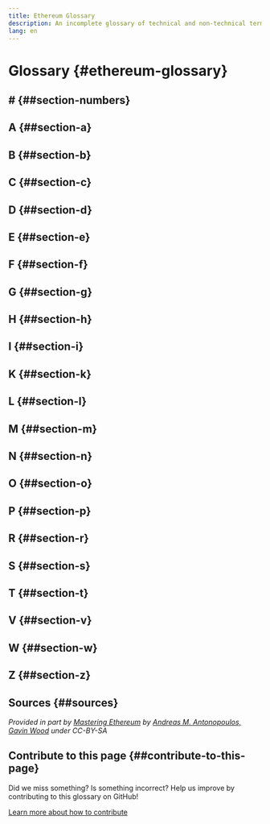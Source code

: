 ```yaml
---
title: Ethereum Glossary
description: An incomplete glossary of technical and non-technical terms related to Ethereum
lang: en
---
```


# Glossary \{#ethereum-glossary}

## \# \{##section-numbers}

<GlossaryDefinition term="51%-attack" />

<Divider />

## A \{##section-a}

<GlossaryDefinition term="account" />

<GlossaryDefinition term="address" />

<GlossaryDefinition term="abi" />

<GlossaryDefinition term="api" />

<GlossaryDefinition term="asic" />

<GlossaryDefinition term="assert" />

<GlossaryDefinition term="attestation" />

<Divider />

## B \{##section-b}

<GlossaryDefinition term="base-fee" />

<GlossaryDefinition term="beacon-chain" />

<GlossaryDefinition term="big-endian" />

<GlossaryDefinition term="block" />

<GlossaryDefinition term="block-explorer" />

<GlossaryDefinition term="block-header" />

<GlossaryDefinition term="block-propagation" />

<GlossaryDefinition term="block-proposer" />

<GlossaryDefinition term="block-reward" />

<GlossaryDefinition term="block-status" />

<GlossaryDefinition term="block-time" />

<GlossaryDefinition term="block-validation" />

<GlossaryDefinition term="blockchain" />

<GlossaryDefinition term="bootnode" />

<GlossaryDefinition term="bytecode" />

<GlossaryDefinition term="byzantium-fork" />

<Divider />

## C \{##section-c}

<GlossaryDefinition term="casper-ffg" />

<GlossaryDefinition term="checkpoint" />

<GlossaryDefinition term="compiling" />

<GlossaryDefinition term="committee" />

<GlossaryDefinition term="computational-infeasibility" />

<GlossaryDefinition term="consensus" />

<GlossaryDefinition term="consensus-client" />

<GlossaryDefinition term="consensus-layer" />

<GlossaryDefinition term="consensus-rules" />

<GlossaryDefinition term="constantinople-fork" />

<GlossaryDefinition term="contract-account" />

<GlossaryDefinition term="contract-creation-transaction" />

<GlossaryDefinition term="cryptoeconomics" />

<Divider />

## D \{##section-d}

<GlossaryDefinition term="doge-d" />

<GlossaryDefinition term="dag" />

<GlossaryDefinition term="dapp" />

<GlossaryDefinition term="data-availability" />

<GlossaryDefinition term="decentralization" />

<GlossaryDefinition term="dao" />

<GlossaryDefinition term="dex" />

<GlossaryDefinition term="deposit-contract" />

<GlossaryDefinition term="defi" />

<GlossaryDefinition term="difficulty" />

<GlossaryDefinition term="difficulty-bomb" />

<GlossaryDefinition term="digital-signatures" />

<GlossaryDefinition term="discovery" />

<GlossaryDefinition term="distributed-hash-table" />

<GlossaryDefinition term="double-spend" />

<Divider />

## E \{##section-e}

<GlossaryDefinition term="ecdsa" />

<GlossaryDefinition term="encryption" />

<GlossaryDefinition term="entropy" />

<GlossaryDefinition term="epoch" />

<GlossaryDefinition term="equivocation" />

<GlossaryDefinition term="eth1" />

<GlossaryDefinition term="eth2" />

<GlossaryDefinition term="eip" />

<GlossaryDefinition term="ens" />

<GlossaryDefinition term="execution-client" />

<GlossaryDefinition term="execution-layer" />

<GlossaryDefinition term="eoa" />

<GlossaryDefinition term="erc" />

<GlossaryDefinition term="ethash" />

<GlossaryDefinition term="ether" />

<GlossaryDefinition term="events" />

<GlossaryDefinition term="evm" />

<GlossaryDefinition term="evm-assembly-language" />

<Divider />

## F \{##section-f}

<GlossaryDefinition term="fallback-function" />

<GlossaryDefinition term="faucet" />

<GlossaryDefinition term="finality" />

<GlossaryDefinition term="finney" />

<GlossaryDefinition term="fork" />

<GlossaryDefinition term="fork-choice-algorithm" />

<GlossaryDefinition term="fraud-proof" />

<GlossaryDefinition term="frontier" />

<Divider />

## G \{##section-g}

<GlossaryDefinition term="gas" />

<GlossaryDefinition term="gas-limit" />

<GlossaryDefinition term="gas-price" />

<GlossaryDefinition term="genesis-block" />

<GlossaryDefinition term="geth" />

<GlossaryDefinition term="gwei" />

<Divider />

## H \{##section-h}

<GlossaryDefinition term="hard-fork" />

<GlossaryDefinition term="hash" />

<GlossaryDefinition term="hash-rate" />

<GlossaryDefinition term="homestead" />

<Divider />

## I \{##section-i}

<GlossaryDefinition term="index" />

<GlossaryDefinition term="ide" />

<GlossaryDefinition term="immutable-deployed-code-problem" />

<GlossaryDefinition term="internal-transaction" />

<GlossaryDefinition term="issuance" />

<Divider />

## K \{##section-k}

<GlossaryDefinition term="kdf" />

<GlossaryDefinition term="keystore" />

<GlossaryDefinition term="keccak-256" />

<Divider />

## L \{##section-l}

<GlossaryDefinition term="layer-2" />

<GlossaryDefinition term="library" />

<GlossaryDefinition term="light-client" />

<GlossaryDefinition term="lmd-ghost" />

<Divider />

## M \{##section-m}

<GlossaryDefinition term="mainnet" />

<GlossaryDefinition term="merkle-patricia-tree" />

<GlossaryDefinition term="message" />

<GlossaryDefinition term="message-call" />

<GlossaryDefinition term="mining" />

<GlossaryDefinition term="miner" />

<GlossaryDefinition term="mint" />

<Divider />

## N \{##section-n}

<GlossaryDefinition term="network" />

<GlossaryDefinition term="network-hashrate" />

<GlossaryDefinition term="nft" />

<GlossaryDefinition term="node" />

<GlossaryDefinition term="nonce" />

<Divider />

## O \{##section-o}

<GlossaryDefinition term="ommer" />

<GlossaryDefinition term="optimistic-rollup" />

<GlossaryDefinition term="oracle" />

<Divider />

## P \{##section-p}

<GlossaryDefinition term="peer" />

<GlossaryDefinition term="peer-to-peer-network" />

<GlossaryDefinition term="plasma" />

<GlossaryDefinition term="private-key" />

<GlossaryDefinition term="private-chain" />

<GlossaryDefinition term="pos" />

<GlossaryDefinition term="pow" />

<GlossaryDefinition term="public-key" />

<Divider />

## R \{##section-r}

<GlossaryDefinition term="receipt" />

<GlossaryDefinition term="re-entrancy-attack" />

<GlossaryDefinition term="reward" />

<GlossaryDefinition term="rlp" />

<GlossaryDefinition term="rollups" />

<GlossaryDefinition term="rpc" />

<Divider />

## S \{##section-s}

<GlossaryDefinition term="sha" />

<GlossaryDefinition term="serialization" />

<GlossaryDefinition term="shard" />

<GlossaryDefinition term="sidechain" />

<GlossaryDefinition term="signing" />

<GlossaryDefinition term="singleton" />

<GlossaryDefinition term="slasher" />

<GlossaryDefinition term="slot" />

<GlossaryDefinition term="smart-contract" />

<GlossaryDefinition term="snark" />

<GlossaryDefinition term="soft-fork" />

<GlossaryDefinition term="solidity" />

<GlossaryDefinition term="solidity-inline-assembly" />

<GlossaryDefinition term="stablecoin" />

<GlossaryDefinition term="staking" />

<GlossaryDefinition term="staking-pool" />

<GlossaryDefinition term="stark" />

<GlossaryDefinition term="state" />

<GlossaryDefinition term="state-channels" />

<GlossaryDefinition term="supermajority" />

<GlossaryDefinition term="syncing" />

<GlossaryDefinition term="sync-committee" />

<GlossaryDefinition term="szabo" />

<Divider />

## T \{##section-t}

<GlossaryDefinition term="terminal-total-difficulty" />

<GlossaryDefinition term="testnet" />

<GlossaryDefinition term="token" />

<GlossaryDefinition term="transaction" />

<GlossaryDefinition term="transaction-fee" />

<GlossaryDefinition term="trustlessness" />

<GlossaryDefinition term="turing-complete" />

<Divider />

## V \{##section-v}

<GlossaryDefinition term="validator" />

<GlossaryDefinition term="validator-lifecycle" />

<GlossaryDefinition term="validity-proof" />

<GlossaryDefinition term="validium" />

<GlossaryDefinition term="vyper" />

<Divider />

## W \{##section-w}

<GlossaryDefinition term="wallet" />

<GlossaryDefinition term="web3" />

<GlossaryDefinition term="wei" />

<Divider />

## Z \{##section-z}

<GlossaryDefinition term="zero-address" />

<GlossaryDefinition term="zk-proof" />

<GlossaryDefinition term="zk-rollup" />

<Divider />

## Sources \{##sources}

_Provided in part by [Mastering Ethereum](https://github.com/ethereumbook/ethereumbook) by [Andreas M. Antonopoulos, Gavin Wood](https://ethereumbook.info) under CC-BY-SA_

<Divider />

## Contribute to this page \{##contribute-to-this-page}

Did we miss something? Is something incorrect? Help us improve by contributing to this glossary on GitHub!

[Learn more about how to contribute](/contributing/adding-glossary-terms)

